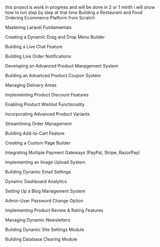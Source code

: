 <p>this project is work in progress and will be done in 2 or 1 minth i will show how to run step by step at that time
Building a Restaurant and Food Ordering Ecommerce Platform from Scratch

Mastering Laravel Fundamentals

Creating a Dynamic Drag and Drop Menu Builder

Building a Live Chat Feature

Building Live Order Notifications

Developing an Advanced Product Management System

Building an Advanced Product Coupon System

Managing Delivery Areas

Implementing Product Discount Features

Enabling Product Wishlist Functionality

Incorporating Advanced Product Variants

Streamlining Order Management

Building Add-to-Cart Feature

Creating a Custom Page Builder

Integrating Multiple Payment Gateways (PayPal, Stripe, RazorPay)

Implementing an Image Upload System

Building Dynamic Email Settings

Dynamic Dashboard Analytics

Setting Up a Blog Management System

Admin-User Password Change Option

Implementing Product Review & Rating Features

Managing Dynamic Newsletters

Building Dynamic Site Settings Module

Building Database Clearing Module</p>

